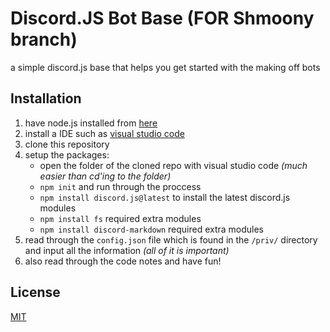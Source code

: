 # Discord.JS Bot Base (FOR Shmoony branch)

a simple discord.js base that helps you get started with the making off bots

## Installation

1. have node.js installed from [here](https://nodejs.org/en/ "takes you to the node.js website")
2. install a IDE such as [visual studio code](https://code.visualstudio.com/ "takes you to the visual studio code homepage")
3. clone this repository 
4. setup the packages:
   - open the folder of the cloned repo with visual studio code *(much easier than cd'ing to the folder)*
   - `npm init` and run through the proccess
   - `npm install discord.js@latest` to install the latest discord.js modules
   - `npm install fs` required extra modules
   - `npm install discord-markdown` required extra modules 
5. read through the `config.json` file which is found in the `/priv/` directory and input all the information *(all of it is important)*
6. also read through the code notes and have fun!

## License
[MIT](https://choosealicense.com/licenses/mit/)
